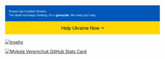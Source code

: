 [![Stand With Ukraine](https://raw.githubusercontent.com/vshymanskyy/StandWithUkraine/main/banner2-direct.svg)](https://stand-with-ukraine.pp.ua)

[![trophy](https://github-profile-trophy.vercel.app/?username=mykola-vrmchk&theme=onedark&column=7&margin-w=10&margin-h=10&no-frame=true)](https://github.com/ryo-ma/github-profile-trophy)

[![Mykola Veremchuk GitHub Stats Card](https://github-readme-stats.vercel.app/api?username=mykola-vrmchk&show_icons=true&theme=monokai&hide_border=true&card_width=470px)](https://github.com/anuraghazra/github-readme-stats)

<!-- [![Top Langs](https://github-readme-stats.vercel.app/api/top-langs/?username=mykola-vrmchk&theme=monokai&hide_border=true&card_width=470px)](https://github.com/anuraghazra/github-readme-stats) -->
